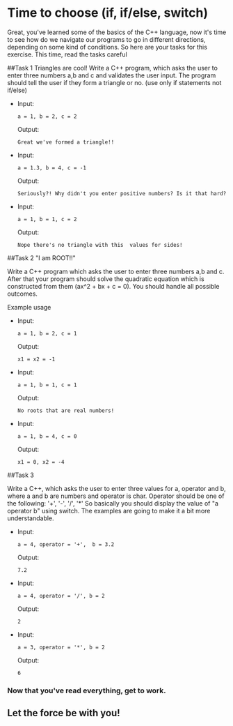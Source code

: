 Time to choose (if, if/else, switch)
=====================
Great, you've learned some of the basics of the C++ language, now it's time to see how do we navigate our programs to go in different directions, depending on some kind of conditions. So here are your tasks for this exercise.
This time, read the tasks careful

##Task 1 Triangles are cool!
Write a C++ program, which asks the user to enter three numbers a,b and c and validates the user input. The program should tell the user if they form a triangle or no. (use only if statements not if/else)
 * Input:
	```
	a = 1, b = 2, c = 2
	```
	Output:
	```
	Great we've formed a triangle!!
	```
 *  Input:
	```
	a = 1.3, b = 4, c = -1 
	```
	Output:
	```
	Seriously?! Why didn't you enter positive numbers? Is it that hard?
	```
 *  Input:
	```
	a = 1, b = 1, c = 2 
	```
	Output:
	```
	Nope there's no triangle with this  values for sides!
	```


##Task 2 "I am ROOT!!"

Write a C++ program which asks the user to enter three numbers a,b and c. After that your program should solve the quadratic equation which is constructed from them (ax^2 + bx + c = 0). You should handle all possible outcomes.

Example usage

 * Input:
	```
	a = 1, b = 2, c = 1
	```
	Output:
	```
	x1 = x2 = -1
	```
 *  Input:
	```
	a = 1, b = 1, c = 1 
	```
	Output:
	```
	No roots that are real numbers! 
	```
 * Input:
	```
	a = 1, b = 4, c = 0
	```
	Output:
	```
	x1 = 0, x2 = -4

##Task 3 

Write a C++, which asks the user to enter three values for a, operator and b, where a and b are numbers and operator is char. Operator should be one of the following: '+', '-', '/', '*'
So basically you should display the value of  "a operator b" using switch. The examples are going to make it a bit more understandable.
 * Input:
	```
	a = 4, operator = '+',  b = 3.2
	```
	Output:
	```
	7.2
	```
 *  Input:
	```
	a = 4, operator = '/', b = 2 
	```
	Output:
	```
	2
	```
 * Input:
	```
	a = 3, operator = '*', b = 2
	```
	Output:
	```
	6
	```

	
### Now that you've read everything, get to work. 
## Let the force be with you!